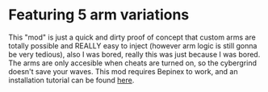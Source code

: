 # Featuring 5 arm variations
This "mod" is just a quick and dirty proof of concept that custom arms are totally possible and REALLY easy to inject (however arm logic is still gonna be very tedious), also I was bored, really this was just because I was bored. The arms are only accesible when cheats are turned on, so the cybergrind doesn't save your waves. This mod requires Bepinex to work, and an installation tutorial can be found [here](https://youtu.be/meNiXcbPh_s).
